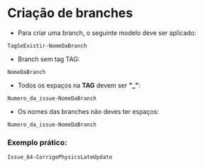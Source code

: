 # Criação de branches

* Para criar uma branch, o seguinte modelo deve ser aplicado:
```
TagSeExistir-NomeDaBranch
```

* Branch sem tag TAG:
```
NomeDaBranch
```

* Todos os espaços na **TAG** devem ser **"_"**:
```
Numero_da_issue-NomeDaBranch
```

* Os nomes das branches não deves ter espaços:
```
Numero_da_issue-NomeDaBranch
```

### Exemplo prático:
```
Issue_64-CorrigePhysicsLateUpdate
```
